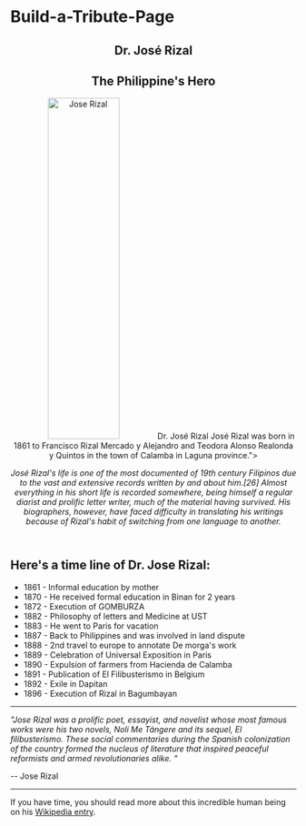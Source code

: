 # Build-a-Tribute-Page
<html>
<link rel="stylesheet" type="text/css" href="css/style.css">

<body id='main'>

<header>
    <section id="title">
      <h1>Dr. José  Rizal</h1>
      <h2 id="tribute-info">The Philippine's Hero</h2>
      <div id="img-div">
        <img src="https://upload.wikimedia.org/wikipedia/commons/b/b0/Jose_rizal_01.jpg" alt="Jose Rizal" height= "600" width= "50%" > Dr. José Rizal José Rizal was born in 1861 to Francisco Rizal Mercado y Alejandro and Teodora Alonso Realonda y Quintos in the town of Calamba in Laguna province.">
        <p for="image" id="image-label"><em>
        José Rizal's life is one of the most documented of 19th century Filipinos due to the vast and extensive records written by and about him.[26] Almost everything in his short life is recorded somewhere, being himself a regular diarist and prolific letter writer, much of the material having survived. His biographers, however, have faced difficulty in translating his writings because of Rizal's habit of switching from one language to another.</em></p>
      </div>
    </section>
  </header>
  
  <main>
    <div id="main-content">
      <article id="time-line">
        <h2>Here's a time line of Dr. Jose Rizal:</h2>
        <ul id="time-line-list" class="text-content">
          <li><time datetime="1861">1861</time> - Informal education by mother</li>
          <li><time datetime="1870">1870</time> - He received formal education in Binan for 2 years</li>
          <li><time datetime="1872">1872</time> - Execution of GOMBURZA</li>
          <li><time datetime="1882">1882</time> - Philosophy of letters and Medicine at UST</li>
          <li><time datetime="1883">1883</time> - He went to Paris for vacation</li>
          <li><time datetime="1887">1887</time> - Back to Philippines and was involved in land dispute</li>
          <li><time datetime="1888">1888</time> - 2nd travel to europe to annotate De morga's work</li>
          <li><time datetime="1889">1889</time> - Celebration of Universal Exposition in Paris</li>
          <li><time datetime="1890">1890</time> - Expulsion of farmers from Hacienda de Calamba</li>
          <li><time datetime="1891">1891</time> - Publication of El Filibusterismo in Belgium</li>
          <li><time datetime="1892">1892</time> - Exile in Dapitan</li>
          <li><time datetime="1896">1896</time> - Execution of Rizal in Bagumbayan</li>
  </ul> 
      </article>
      <hr/>
      <article id="tribute" class="text-content">
        <p><em>"Jose Rizal was a prolific poet, essayist, and novelist whose most famous works were his two novels, Noli Me Tángere and its sequel, El filibusterismo. These social commentaries during the Spanish colonization of the country formed the nucleus of literature that inspired peaceful reformists and armed revolutionaries alike.
"</em></p>
        <p>-- Jose Rizal</p>
      </article>
      <hr/>
    </div>
  </main>
  
  <footer>
    <div id="footer-content">
      <secion>If you have time, you should read more about this incredible human being on his <a href="https://en.wikipedia.org/wiki/Jos%C3%A9_Rizal" id="tribute-link" target="_blank">Wikipedia entry</a>.
      </section>
    </div>
  </footer>
</body>
</html>
